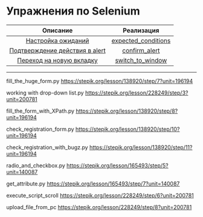 # Упражнения по Selenium

|                         Описание                         |                       Реализация                        |
|:--------------------------------------------------------:|:-------------------------------------------------------:|
|    [Настройка ожиданий](tasks/expected_conditions.md)    | [expected_conditions](solutions/expected_conditions.py) |
| [Подтверждение действия в alert](tasks/confirm_alert.md) |       [confirm_alert](solutions/confirm_alert.py)       |
|  [Переход на новую вкладку](tasks/switch_to_window.md)   |         [switch_to_window](switch_to_window.py)         |

---
fill_the_huge_form.py https://stepik.org/lesson/138920/step/7?unit=196194

working with drop-down list.py     https://stepik.org/lesson/228249/step/3?unit=200781

fill_the_form_with_XPath.py https://stepik.org/lesson/138920/step/8?unit=196194

check_registration_form.py https://stepik.org/lesson/138920/step/10?unit=196194

check_registration_with_bugz.py https://stepik.org/lesson/138920/step/11?unit=196194

radio_and_checkbox.py https://stepik.org/lesson/165493/step/5?unit=140087

get_attribute.py https://stepik.org/lesson/165493/step/7?unit=140087

execute_script_scroll https://stepik.org/lesson/228249/step/6?unit=200781

upload_file_from_pc  https://stepik.org/lesson/228249/step/8?unit=200781
